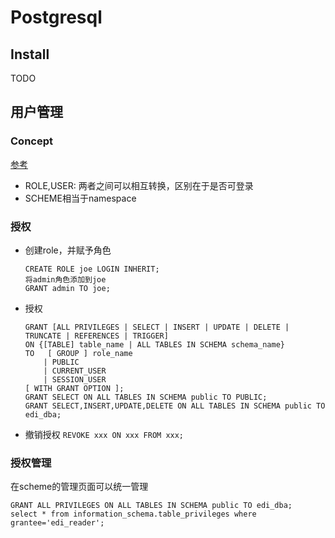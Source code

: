 # Postgresql
## Install
TODO
## 用户管理
### Concept
[参考](http://www.postgres.cn/docs/9.6/sql-grant.html)
- ROLE,USER: 两者之间可以相互转换，区别在于是否可登录
- SCHEME相当于namespace
### 授权
- 创建role，并赋予角色
    ```
    CREATE ROLE joe LOGIN INHERIT;
    将admin角色添加到joe
    GRANT admin TO joe;
    ```
- 授权
    ```
    GRANT [ALL PRIVILEGES | SELECT | INSERT | UPDATE | DELETE | TRUNCATE | REFERENCES | TRIGGER] 
    ON {[TABLE] table_name | ALL TABLES IN SCHEMA schema_name} 
    TO   [ GROUP ] role_name
        | PUBLIC
        | CURRENT_USER
        | SESSION_USER
    [ WITH GRANT OPTION ];
    GRANT SELECT ON ALL TABLES IN SCHEMA public TO PUBLIC;
    GRANT SELECT,INSERT,UPDATE,DELETE ON ALL TABLES IN SCHEMA public TO edi_dba;
    ```
- 撤销授权
    `REVOKE xxx ON xxx FROM xxx;`
### 授权管理
在scheme的管理页面可以统一管理
```
GRANT ALL PRIVILEGES ON ALL TABLES IN SCHEMA public TO edi_dba;
select * from information_schema.table_privileges where grantee='edi_reader';
```